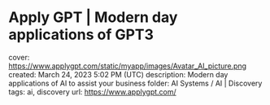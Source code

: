 # Apply GPT | Modern day applications of GPT3

cover: https://www.applygpt.com/static/myapp/images/Avatar_AI_picture.png
created: March 24, 2023 5:02 PM (UTC)
description: Modern day applications of AI to assist your business
folder: AI Systems / AI | Discovery
tags: ai, discovery
url: https://www.applygpt.com/